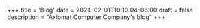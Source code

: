 +++
title = 'Blog'
date = 2024-02-01T10:10:04-06:00
draft = false
description = "Axiomat Computer Company's blog"
+++

